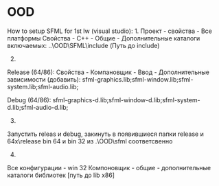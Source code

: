 # OOD

How to setup SFML for 1st lw (visual studio):
1.
Проект - свойства -
Все платформы
Свойства - С++ - Общие - Дополнительные каталоги включаемых: ..\OOD\SFML\include (Путь до include)

2.
Release (64/86):
Свойства - Компановщик - Ввод - Дополнительные зависимости (добавить):
sfml-graphics.lib;sfml-window.lib;sfml-system.lib;sfml-audio.lib;

Debug (64/86):
sfml-graphics-d.lib;sfml-window-d.lib;sfml-system-d.lib;sfml-audio-d.lib;

3.
Запустить releas и debug, закинуть в появившиеся папки release и 64x\release bin 64 и bin 32 из .\OOD\sfml соответсвенно

4.
Все конфигурации - win 32
Компоновщик - общие - дополнительные каталоги библиотек [путь до lib x86]